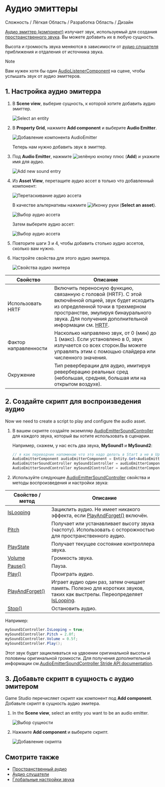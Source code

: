 # Аудио эмиттеры

<span class="label label-doc-level">Сложность / Лёгкая</span>
<span class="label label-doc-audience">Область / Разработка</span>
<span class="label label-doc-audience">Область / Дизайн</span>

[Аудио эмиттер (компонент)](xref:Stride.Audio.AudioEmitter) излучает звук, используемый для создания [пространственного звука](spatialized-audio.md). Вы можете добавить их в любую сущность.

Высота и громкость звука меняются в зависимости от [аудио слушателя](audio-listeners.md) приближения и отдаления от источника звука.

> [!Note] 
Вам нужен хотя бы один [AudioListenerComponent](xref:Stride.Audio.AudioListener) на сцене, чтобы услышать звук от аудио эмиттеров.

## 1. Настройка аудио эмитерра

1. В **Scene view**, выберие сущность, к которой хотите добавить аудио эмиттер.

    ![Select an entity](media/audio-add-audiolistener-component-select-entity.png)

2. В **Property Grid**, нажмите **Add component** и выберите **Audio Emitter**.

    ![Добавление компонента AudioEmitter](media/audio-add-audioemitter-component-select-entity.png)

    Теперь нам нужно добавить звук в эмиттер.

3.  Под **Audio Emitter**, нажмите ![зелёную кнопку плюс](~/manual/game-studio/media/green-plus-icon.png) (**Add**) и укажите имя для аудио.

    ![Add new sound entry](media/audio-play-audioemitter-component-add-new-entry.png)

4. Из **Asset View**, перетащите аудио ассет в только что добавленный компонент:

    ![Перетаскивание аудио ассета](media/audio-play-drag-and-drop-audio-asset.gif)

    В качестве альтернативы нажмите ![Иконку руки](~/manual/game-studio/media/hand-icon.png) (**Select an asset**).

    ![Выбор аудио ассета](media/audio-play-audioemitter-component-pick-an-asset.png)

    Затем выберите аудио ассет:

    ![Выбор аудио ассета](media/audio-play-audioemitter-component-add-select-audio-asset.png)

5. Повторите шаги 3 и 4, чтобы добавить столько аудио ассетов, сколько вам нужно.

6. Настройте свойства для этого аудио эмитера.

    ![Свойства аудио эмитера](media/audio-emitter-properties.png)

| Свойство           | Описание
|--------------------|-------------
| Использовать HRTF           | Включить переносную функцию, связанную с головой (HRTF). С этой включённой опцией, звук будет исходить из определенной точки в трехмерном пространстве, эмулируя бинаурального звука. Для получения дополнительной информации см. [HRTF](hrtf.md).
| Фактор направленности | Насколько направлено звук, от 0 (мин) до 1 (макс). Если установлено в 0, звук излучается со всех сторон.Вы можете управлять этим с помощью слайдера или численного значения. 
| Окружение        | Тип реверберации для аудио, имитируя реверберацию реальных сред (небольшая, средняя, большая или на открытом воздухе).

## 2. Создайте скрипт для воспроизведения аудио

Now we need to create a script to play and configure the audio asset.

1. В вашем скрипте создайте экземпляр [AudioEmitterSoundController](xref:Stride.Audio.AudioEmitterSoundController) для каждого звука, который вы хотите использовать в сценарии.

   Например, скажем, у нас есть два звука, **MySound1** и **MySound2**:
   
	```cs
    // я как переводчик напоминаю что это надо делать в Start а не в Update
	AudioEmitterComponent audioEmitterComponent = Entity.Get<AudioEmitterComponent>();
	AudioEmitterSoundController mySound1Controller = audioEmitterComponent["MySound1"];
	AudioEmitterSoundController mySound2Controller = audioEmitterComponent["MySound2"];
	```

2. Используйте следующее [AudioEmitterSoundController](xref:Stride.Audio.AudioEmitterSoundController) свойства и методы воспроизведения и настройки звука:

| Свойство / метод | Описание |
|-------    |-------|
| [IsLooping](xref:Stride.Audio.AudioEmitterSoundController.IsLooping) | Зациклить аудио. Не имеет никакого эффекта, если [PlayAndForget()](xref:Stride.Audio.AudioEmitterSoundController.PlayAndForget) включён.|
| [Pitch](xref:Stride.Audio.AudioEmitterSoundController.Pitch)     | Получает или устанавливает высоту звука (частоту). Использовать с осторожностью для пространственного аудио. |
| [PlayState](xref:Stride.Audio.AudioEmitterSoundController.PlayState)	| Получает текущее состояние контроллера звука. |
| [Volume](xref:Stride.Audio.AudioEmitterSoundController.Volume)	| Громкость звука. | 
| [Pause()](xref:Stride.Audio.AudioEmitterSoundController.Pause)	| Пауза. |
| [Play()](xref:Stride.Audio.AudioEmitterSoundController.Play)      | Проиграть аудио. |
| [PlayAndForget()](xref:Stride.Audio.AudioEmitterSoundController.PlayAndForget)| Играет аудио один раз, затем очищает память. Полезно для коротких звуков, таких как выстрелы. Переопределяет [IsLooping](xref:Stride.Audio.AudioEmitterSoundController.IsLooping).|
| [Stop()](xref:Stride.Audio.AudioEmitterSoundController.Stop)	| Остановить аудио. |

Например:

```cs
mySound1Controller.IsLooping = true;
mySound1Controller.Pitch = 2.0f;
mySound1Controller.Volume = 0.5f;
mySound1Controller.Play();
```

Этот звук будет зацикливаться на удвоении оригинальной высоты и половины оригинальной громкости. Для получения дополнительной информации см.[AudioEmitterSoundController Stride API documentation](xref:Stride.Audio.AudioEmitterSoundController).

## 3. Добавьте скрипт в сущность с аудио эмитером

Game Studio перечисляет скрипт как компонент под **Add component**. Добавьте скрипт в сущность аудио эмитера.

1. In the **Scene view**, select an entity you want to be an audio emitter.

    ![Выбор сущности](media/audio-add-audiolistener-component-select-entity.png)

2. Нажмите **Add component** и выберите скрипт.

    ![Добавление скрипта](media/add-sound-script.png)

## Смотрите также
* [Пространственный аудио](spatialized-audio.md)
* [Аудио слушатели](audio-listeners.md)
* [Глобальные настройки звука](global-audio-settings.md)